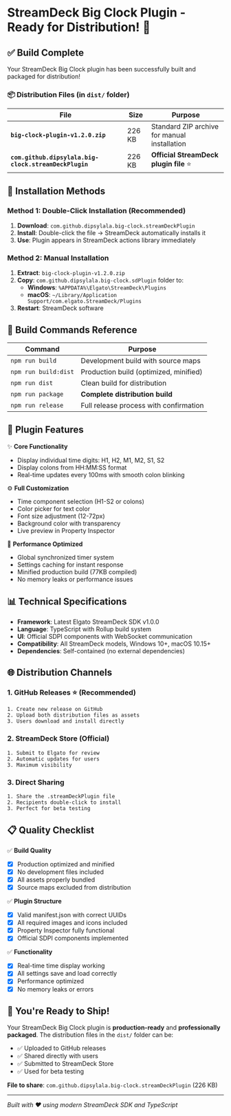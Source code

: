 # StreamDeck Big Clock Plugin - Ready for Distribution! 🚀

## ✅ Build Complete

Your StreamDeck Big Clock plugin has been successfully built and packaged for distribution!

### 📦 Distribution Files (in `dist/` folder)

| File | Size | Purpose |
|------|------|---------|
| **`big-clock-plugin-v1.2.0.zip`** | 226 KB | Standard ZIP archive for manual installation |
| **`com.github.dipsylala.big-clock.streamDeckPlugin`** | 226 KB | **Official StreamDeck plugin file** ⭐ |

## 🎯 Installation Methods

### Method 1: Double-Click Installation (Recommended)
1. **Download**: `com.github.dipsylala.big-clock.streamDeckPlugin`
2. **Install**: Double-click the file → StreamDeck automatically installs it
3. **Use**: Plugin appears in StreamDeck actions library immediately

### Method 2: Manual Installation
1. **Extract**: `big-clock-plugin-v1.2.0.zip`
2. **Copy**: `com.github.dipsylala.big-clock.sdPlugin` folder to:
   - **Windows**: `%APPDATA%\Elgato\StreamDeck\Plugins`
   - **macOS**: `~/Library/Application Support/com.elgato.StreamDeck/Plugins`
3. **Restart**: StreamDeck software

## 🔧 Build Commands Reference

| Command | Purpose |
|---------|---------|
| `npm run build` | Development build with source maps |
| `npm run build:dist` | Production build (optimized, minified) |
| `npm run dist` | Clean build for distribution |
| `npm run package` | **Complete distribution build** |
| `npm run release` | Full release process with confirmation |

## 🎨 Plugin Features

✨ **Core Functionality**
- Display individual time digits: H1, H2, M1, M2, S1, S2
- Display colons from HH:MM:SS format
- Real-time updates every 100ms with smooth colon blinking

⚙️ **Full Customization**
- Time component selection (H1-S2 or colons)
- Color picker for text color
- Font size adjustment (12-72px)
- Background color with transparency
- Live preview in Property Inspector

🚀 **Performance Optimized**
- Global synchronized timer system
- Settings caching for instant response
- Minified production build (77KB compiled)
- No memory leaks or performance issues

## 📊 Technical Specifications

- **Framework**: Latest Elgato StreamDeck SDK v1.0.0
- **Language**: TypeScript with Rollup build system
- **UI**: Official SDPI components with WebSocket communication
- **Compatibility**: All StreamDeck models, Windows 10+, macOS 10.15+
- **Dependencies**: Self-contained (no external dependencies)

## 🌐 Distribution Channels

### 1. GitHub Releases ⭐ (Recommended)
```
1. Create new release on GitHub
2. Upload both distribution files as assets
3. Users download and install directly
```

### 2. StreamDeck Store (Official)
```
1. Submit to Elgato for review
2. Automatic updates for users
3. Maximum visibility
```

### 3. Direct Sharing
```
1. Share the .streamDeckPlugin file
2. Recipients double-click to install
3. Perfect for beta testing
```

## 📋 Quality Checklist

✅ **Build Quality**
- [x] Production optimized and minified
- [x] No development files included
- [x] All assets properly bundled
- [x] Source maps excluded from distribution

✅ **Plugin Structure**
- [x] Valid manifest.json with correct UUIDs
- [x] All required images and icons included
- [x] Property Inspector fully functional
- [x] Official SDPI components implemented

✅ **Functionality**
- [x] Real-time time display working
- [x] All settings save and load correctly
- [x] Performance optimized
- [x] No memory leaks or errors

## 🎉 You're Ready to Ship!

Your StreamDeck Big Clock plugin is **production-ready** and **professionally packaged**. The distribution files in the `dist/` folder can be:

- ✅ Uploaded to GitHub releases
- ✅ Shared directly with users
- ✅ Submitted to StreamDeck Store
- ✅ Used for beta testing

**File to share**: `com.github.dipsylala.big-clock.streamDeckPlugin` (226 KB)

---
*Built with ❤️ using modern StreamDeck SDK and TypeScript*

